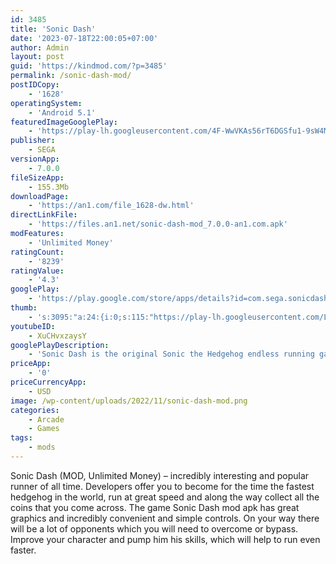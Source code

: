 ```yaml
---
id: 3485
title: 'Sonic Dash'
date: '2023-07-18T22:00:05+07:00'
author: Admin
layout: post
guid: 'https://kindmod.com/?p=3485'
permalink: /sonic-dash-mod/
postIDCopy:
    - '1628'
operatingSystem:
    - 'Android 5.1'
featuredImageGooglePlay:
    - 'https://play-lh.googleusercontent.com/4F-WwVKAs56rT6DGSfu1-9sW4MqSjenlIUqWS1K_8iB25ktsHKXXScAwJonvwo7DuMA'
publisher:
    - SEGA
versionApp:
    - 7.0.0
fileSizeApp:
    - 155.3Mb
downloadPage:
    - 'https://an1.com/file_1628-dw.html'
directLinkFile:
    - 'https://files.an1.net/sonic-dash-mod_7.0.0-an1.com.apk'
modFeatures:
    - 'Unlimited Money'
ratingCount:
    - '8239'
ratingValue:
    - '4.3'
googlePlay:
    - 'https://play.google.com/store/apps/details?id=com.sega.sonicdash'
thumb:
    - 's:3095:"a:24:{i:0;s:115:"https://play-lh.googleusercontent.com/LbFat2Vdyk3KDiNvAUuN-S1_uVKC2vEyrrhV7m4dxghOEirrk2qBnBol2hXTLq9wySA=w526-h296";i:1;s:116:"https://play-lh.googleusercontent.com/oBvvWr0e9xYS0cbxfgVP0bkHyPgao8t8bQ3Pehce2diuCd4k17EL604LKElOx7h92gvv=w526-h296";i:2;s:116:"https://play-lh.googleusercontent.com/N20tIA9ppCXiswkzwbgXF2PTdZaysxhB68KLk2hmUuUa3FupawzGfWwD32RO2JiFKAF4=w526-h296";i:3;s:115:"https://play-lh.googleusercontent.com/qtI86NRWbeBBhwQUzK2X_QtDvIDFMrndcdREJeD4yOgyGSyMUUoD2_s0z5inWb9unoM=w526-h296";i:4;s:114:"https://play-lh.googleusercontent.com/BInH2m2ZT9EdcNXPTSkjQhcMg5u0DF8nuQRj5ZC2piqBFmeg1yh1_VaTcmtcEsYZww=w526-h296";i:5;s:115:"https://play-lh.googleusercontent.com/iYeb7SQc2BSD4frGPytHC5DdbesNOVHV5R8rKzUnmDnuS02yCxYz3PNzHBSEXnJBUA4=w526-h296";i:6;s:115:"https://play-lh.googleusercontent.com/y_oYHrk2fc5rPuDqVH-C6q9NlGE8uIGE0eAQkwIwXi70rSVX46ro5SyG6rgb2CV6ikQ=w526-h296";i:7;s:115:"https://play-lh.googleusercontent.com/JpswN9L9VJ122TBAz2iioWUpEnIAebT-9CrsaYblapUxVDhlu6CTKOL84i3VbS_z9d8=w526-h296";i:8;s:115:"https://play-lh.googleusercontent.com/Uy68qbYONkycDFN3th0lN8-oM-2fF6jsGO3rgIYIuHHlhaCT7mkwCc197onYnDWl9L4=w526-h296";i:9;s:115:"https://play-lh.googleusercontent.com/m3N-A-S3CJwKiordjPG_Xp1dIuQ9myiAwP54aT-OOn3_XcEj5bl_vozhCup2bYSRbpY=w526-h296";i:10;s:115:"https://play-lh.googleusercontent.com/1OPHdu0MxXaSqP_a1R9Ase44_SSrYaFK_qa2rnAM_mhvBWrnWrbCOt1f1XYdzs4XYeY=w526-h296";i:11;s:115:"https://play-lh.googleusercontent.com/B0k_6M-Yt4ffJDjtKrU2tcCl84U_CNbO1L7CuldNtKrxyaDOoLgZx9v8bcDTLAirHys=w526-h296";i:12;s:116:"https://play-lh.googleusercontent.com/y4cmVXilVoE2kpN3hgGED4RtkHKObzTs1DUMdWUkmOY7L6wBQLxun5giOUh3BtpDMYuI=w526-h296";i:13;s:114:"https://play-lh.googleusercontent.com/53VyeJrgIYzzlGnjvD0h44LxzXTyvenkjDbP2B479fxzEL-Whb_YeG75YABC9UVE1A=w526-h296";i:14;s:114:"https://play-lh.googleusercontent.com/oAOKl5sfG_Sy-t2y0azGCxwfyho7Q08GL50D3H21MkDtN34NDYaQrUQnqspY0QJVkA=w526-h296";i:15;s:115:"https://play-lh.googleusercontent.com/36fju35sxkDfLucNKVo2RQj2XYbg6rn62lsM54La1mHYPGxBih4dEkW5fWfgLYlr4ag=w526-h296";i:16;s:116:"https://play-lh.googleusercontent.com/5ZusaXVn54c0-_AYw9jdvatmCaurJgFDYxMMeqjbMxkfqkNXwwODBq8aa6pojeeBd_Wc=w526-h296";i:17;s:115:"https://play-lh.googleusercontent.com/seo-XKLQ5j-CtribUn1CtiO4kjtqLRk-_IRDrnY-l_r6bH0oy87h9wSNdXDMdrH2wsI=w526-h296";i:18;s:116:"https://play-lh.googleusercontent.com/wC0HLC2ae4i0P9Jt-nUQH1ze-2vdOOSAEgfEUddWTI3D_Qnuu5yhmf9O44dpR5oxYuaP=w526-h296";i:19;s:115:"https://play-lh.googleusercontent.com/8lSH8s4gBbdynNL9NnYhFGMY_HoCXqBdd4Q-HKFydESKVpyDe7cY3Wvfd5Q2p0RB8Lg=w526-h296";i:20;s:115:"https://play-lh.googleusercontent.com/MhQ2HW0a1MaxxwcVbCX77n5PplW5raLIPyiXKYE2_Sb10-l2iZab4VJwfVxwPFgErWI=w526-h296";i:21;s:115:"https://play-lh.googleusercontent.com/UvX_-pDHiXVd-LGgP8-sWaMeaqOoDKHyKE0hvRr3-5vPvm9ubvG90KNVouMk2ix1ybI=w526-h296";i:22;s:114:"https://play-lh.googleusercontent.com/_IuBKVtgTKgHQc4nXqGGsjHwIEUYfx-Q66_2__wqG4YACO8X8tT1VN24FCR6LQvJGQ=w526-h296";i:23;s:116:"https://play-lh.googleusercontent.com/t5tU987hcFka51lL5jhzkjV6LEAVORaeBCvANlKBRHLJXW3JvCBPgKElrrX8al79PVhk=w526-h296";}";'
youtubeID:
    - XuCHvxzaysY
googlePlayDescription:
    - 'Sonic Dash is the original Sonic the Hedgehog endless running game from SEGA!Run and jump through fun 3D race courses as Sonic the Hedgehog, Knuckles, Tails and other Sonic friends and heroes in this racing & endless runner game. Run and race past challenging obstacles in this fast and frenzied endless running game by SEGA! Sonic Dash is a fun game for kids and adults alike!.SONIC DASH ENDLESS RUNNING GAMES.'
priceApp:
    - '0'
priceCurrencyApp:
    - USD
image: /wp-content/uploads/2022/11/sonic-dash-mod.png
categories:
    - Arcade
    - Games
tags:
    - mods
---
```


Sonic Dash (MOD, Unlimited Money) – incredibly interesting and popular runner of all time. Developers offer you to become for the time the fastest hedgehog in the world, run at great speed and along the way collect all the coins that you come across. The game Sonic Dash mod apk has great graphics and incredibly convenient and simple controls. On your way there will be a lot of opponents which you will need to overcome or bypass. Improve your character and pump him his skills, which will help to run even faster.